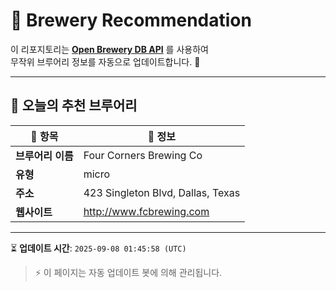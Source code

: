 # 🍺 Brewery Recommendation

이 리포지토리는 **[Open Brewery DB API](https://www.openbrewerydb.org/)** 를 사용하여  
무작위 브루어리 정보를 자동으로 업데이트합니다. 🚀

---

## 🌟 오늘의 추천 브루어리

| 🍻 항목 | 📌 정보 |
|--------|---------|
| **브루어리 이름** | Four Corners Brewing Co |
| **유형** | micro |
| **주소** | 423 Singleton Blvd, Dallas, Texas |
| **웹사이트** | http://www.fcbrewing.com |

---

⏳ **업데이트 시간**: `2025-09-08 01:45:58 (UTC)`  

> ⚡ 이 페이지는 자동 업데이트 봇에 의해 관리됩니다.